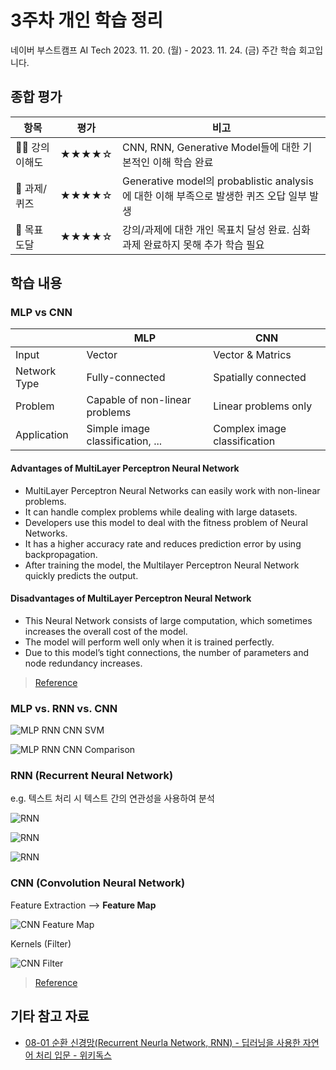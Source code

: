 # 3주차 개인 학습 정리

네이버 부스트캠프 AI Tech 2023. 11. 20. (월) - 2023. 11. 24. (금) 주간 학습 회고입니다.

## 종합 평가

| 항목           | 평가  | 비고                                                                                     |
| -------------- | ----- | ---------------------------------------------------------------------------------------- |
| 🧑‍🏫 강의 이해도 | ★★★★☆ | CNN, RNN, Generative Model들에 대한 기본적인 이해 학습 완료                              |
| 📝 과제/퀴즈   | ★★★★☆ | Generative model의 probablistic analysis에 대한 이해 부족으로 발생한 퀴즈 오답 일부 발생 |
| 🎯 목표 도달   | ★★★★☆ | 강의/과제에 대한 개인 목표치 달성 완료. 심화 과제 완료하지 못해 추가 학습 필요           |

## 학습 내용

### MLP vs CNN

|              | MLP                              | CNN                          |
| ------------ | -------------------------------- | ---------------------------- |
| Input        | Vector                           | Vector & Matrics             |
| Network Type | Fully-connected                  | Spatially connected          |
| Problem      | Capable of non-linear problems   | Linear problems only         |
| Application  | Simple image classification, ... | Complex image classification |

#### Advantages of MultiLayer Perceptron Neural Network

- MultiLayer Perceptron Neural Networks can easily work with non-linear problems.
- It can handle complex problems while dealing with large datasets.
- Developers use this model to deal with the fitness problem of Neural Networks.
- It has a higher accuracy rate and reduces prediction error by using backpropagation.
- After training the model, the Multilayer Perceptron Neural Network quickly predicts the output.

#### Disadvantages of MultiLayer Perceptron Neural Network

- This Neural Network consists of large computation, which sometimes increases the overall cost of the model.
- The model will perform well only when it is trained perfectly.
- Due to this model’s tight connections, the number of parameters and node redundancy increases.

> [Reference](https://www.shiksha.com/online-courses/articles/understanding-multilayer-perceptron-mlp-neural-networks/)

### MLP vs. RNN vs. CNN

![MLP RNN CNN SVM](https://img1.daumcdn.net/thumb/R1280x0/?scode=mtistory2&fname=https%3A%2F%2Fblog.kakaocdn.net%2Fdn%2FcEZJBF%2FbtqNpGOj3Ob%2Fzj6suBvXW1kK0IKy5SoEwk%2Fimg.png)

![MLP RNN CNN Comparison](https://av-eks-blogoptimized.s3.amazonaws.com/table.png)

### RNN (Recurrent Neural Network)

e.g. 텍스트 처리 시 텍스트 간의 연관성을 사용하여 분석

![RNN](https://cdn.analyticsvidhya.com/wp-content/uploads/2020/02/1d_POV7c8fzHbKuTgJzCxtA.gif)

![RNN](https://av-eks-blogoptimized.s3.amazonaws.com/The-standard-RNN-and-unfolded-RNN-300x131.png)

![RNN](https://av-eks-blogoptimized.s3.amazonaws.com/1a5EbLhyxbPR78PhiV5Esjg-300x10388108.png)

### CNN (Convolution Neural Network)

Feature Extraction --> **Feature Map**

![CNN Feature Map](https://av-eks-blogoptimized.s3.amazonaws.com/Untitled-Diagram.png)

Kernels (Filter)

![CNN Filter](https://cdn.analyticsvidhya.com/wp-content/uploads/2020/02/1BMngs93_rm2_BpJFH2mS0Q.gif)

> [Reference](https://www.analyticsvidhya.com/blog/2020/02/cnn-vs-rnn-vs-mlp-analyzing-3-types-of-neural-networks-in-deep-learning/)

## 기타 참고 자료

- [08-01 순환 신경망(Recurrent Neurla Network, RNN) - 딥러닝을 사용한 자연어 처리 입문 - 위키독스](https://wikidocs.net/22886)
